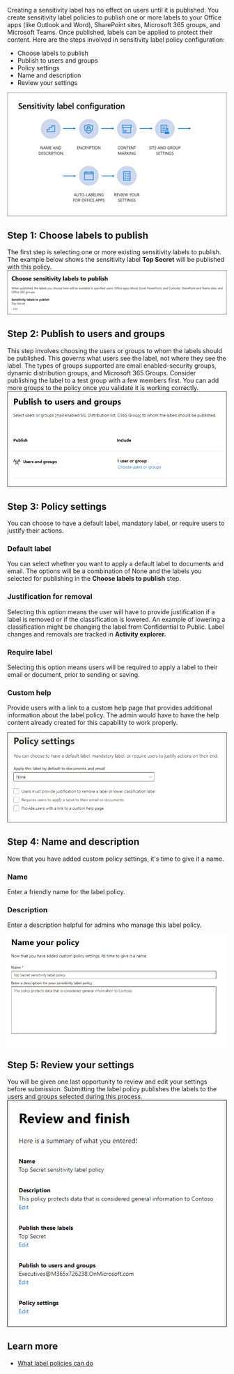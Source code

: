 Creating a sensitivity label has no effect on users until it is published. You create sensitivity label policies to publish one or more labels to your Office apps (like Outlook and Word), SharePoint sites, Microsoft 365 groups, and Microsoft Teams. Once published, labels can be applied to protect their content. Here are the steps involved in sensitivity label policy configuration:
- Choose labels to publish
- Publish to users and groups
- Policy settings
- Name and description
- Review your settings

![Sensitivity label policy configuration](../media/sensitivity-label-configuration.png) 
 
## Step 1: Choose labels to publish
The first step is selecting one or more existing sensitivity labels to publish. The example below shows the sensitivity label **Top Secret** will be published with this policy.
 ![Choose sensitivity labels to publish](../media/choose-sensitivity-labels-to-publish.png) 

## Step 2: Publish to users and groups
This step involves choosing the users or groups to whom the labels should be published. This governs what users see the label, not where they see the label. The types of groups supported are email enabled-security groups, dynamic distribution groups, and Microsoft 365 Groups. Consider publishing the label to a test group with a few members first. You can add more groups to the policy once you validate it is working correctly.
 ![Publish to users and groups](../media/publish-users-groups.png) 

## Step 3: Policy settings
You can choose to have a default label, mandatory label, or require users to justify their actions. 

### Default label
You can select whether you want to apply a default label to documents and email. The options will be a combination of None and the labels you selected for publishing in the **Choose labels to publish** step.

### Justification for removal 
Selecting this option means the user will have to provide justification if a label is removed or if the classification is lowered. An example of lowering a classification might be changing the label from Confidential to Public. Label changes and removals are tracked in **Activity explorer.**

### Require label
Selecting this option means users will be required to apply a label to their email or document, prior to sending or saving.

### Custom help 
Provide users with a link to a custom help page that provides additional information about the label policy. The admin would have to have the help content already created for this capability to work properly.
 
![Policy settings](../media/policy-settings.png)  

## Step 4: Name and description
Now that you have added custom policy settings, it's time to give it a name.

### Name
Enter a friendly name for the label policy.

### Description
Enter a description helpful for admins who manage this label policy. 
 
![Name your policy](../media/name-your-policy.png)  

## Step 5: Review your settings
You will be given one last opportunity to review and edit your settings before submission. Submitting the label policy publishes the labels to the users and groups selected during this process.
![Review and finish](../media/review-and-finish.png)  

## Learn more
- [What label policies can do](/microsoft-365/compliance/sensitivity-labels?view=o365-worldwide#what-label-policies-can-do?azure-portal=true)
